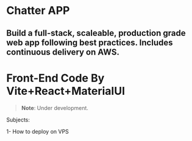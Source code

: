 # Chatter APP

## Build a full-stack, scaleable, production grade web app following best practices. Includes continuous delivery on AWS.

# Front-End Code By Vite+React+MaterialUI

> **Note**: Under development.


Subjects:

1- How to deploy on VPS
